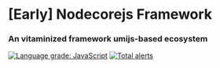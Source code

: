 # [Early] Nodecorejs Framework
### An vitaminized framework umijs-based ecosystem 
[![Language grade: JavaScript](https://img.shields.io/lgtm/grade/javascript/g/ragestudio/nodecore.svg?logo=lgtm&logoWidth=18)](https://lgtm.com/projects/g/ragestudio/nodecore/context:javascript)
[![Total alerts](https://img.shields.io/lgtm/alerts/g/ragestudio/nodecore.svg?logo=lgtm&logoWidth=18)](https://lgtm.com/projects/g/ragestudio/nodecore/alerts/)